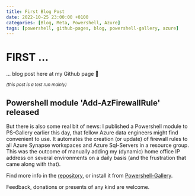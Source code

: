```yaml
---
title: First Blog Post
date: 2022-10-25 23:00:00 +0100
categories: [Blog, Meta, Powershell, Azure]
tags: [powershell, github-pages, blog, powershell-gallery, azure]
---
```


# FIRST ...

... blog post here at my Github page :champagne:

<sub>_(this post is a test run mainly)_</sub>

## Powershell module 'Add-AzFirewallRule' released

But there is also some real bit of news: I published a Powershell module to PS-Gallery earlier this day, that fellow Azure data engineers might find convenient to use. It automates the creation (or update) of firewall rules to all Azure Synapse workspaces and Azure Sql-Servers in a resource group. This was the outcome of manually adding my (dynamic) home office IP address on several environments on a daily basis (and the frustration that came along with that).  

Find more info in the [repository](https://github.com/brain246/azure-firewall-rule), or install it from [Powershell-Gallery](https://www.powershellgallery.com/packages/Add-AzFirewallRule). 

Feedback, donations or presents of any kind are welcome.
